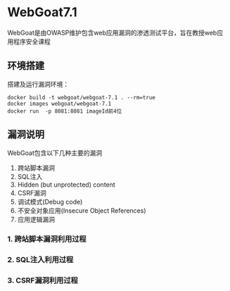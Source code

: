 # WebGoat7.1

WebGoat是由OWASP维护包含web应用漏洞的渗透测试平台，旨在教授web应用程序安全课程

## 环境搭建

搭建及运行漏洞环境：

```
docker build -t webgoat/webgoat-7.1 . --rm=true
docker images webgoat/webgoat-7.1
docker run  -p 8081:8081 imageId前4位
```

## 漏洞说明

WebGoat包含以下几种主要的漏洞

1. 跨站脚本漏洞
2. SQL注入
3. Hidden (but unprotected) content
4. CSRF漏洞
5. 调试模式(Debug code)
6. 不安全对象应用(Insecure Object References)
7. 应用逻辑漏洞

### 1. 跨站脚本漏洞利用过程


### 2. SQL注入利用过程


### 3. CSRF漏洞利用过程
